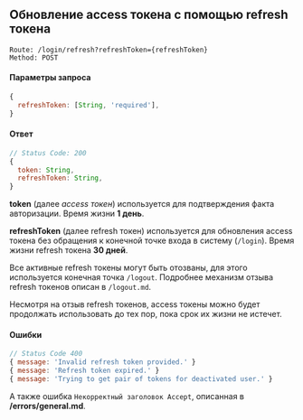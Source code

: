 ## Обновление access токена с помощью refresh токена
```
Route: /login/refresh?refreshToken={refreshToken}
Method: POST
```

#### Параметры запроса
```js
{
  refreshToken: [String, 'required'],
}
```

#### Ответ
```js
// Status Code: 200
{
  token: String,
  refreshToken: String,
}
```

**token** (далее _access токен_) используется для подтверждения факта авторизации.
Время жизни **1 день**.

**refreshToken** (далее refresh токен) используется для обновления access токена без обращения к конечной точке входа в систему (`/login`). 
Время жизни refresh токена **30 дней**.

Все активные refresh токены могут быть отозваны, для этого используется конечная точка `/logout`. Подробнее механизм отзыва refresh токенов описан в `/logout.md`.

Несмотря на отзыв refresh токенов, access токены можно будет продолжать использовать до тех пор, пока срок их жизни не истечет.

#### Ошибки
```js
// Status Code 400
{ message: 'Invalid refresh token provided.' }
{ message: 'Refresh token expired.' }
{ message: 'Trying to get pair of tokens for deactivated user.' }
```
А также ошибка `Некорректный заголовок Accept`, описанная в **/errors/general.md**.